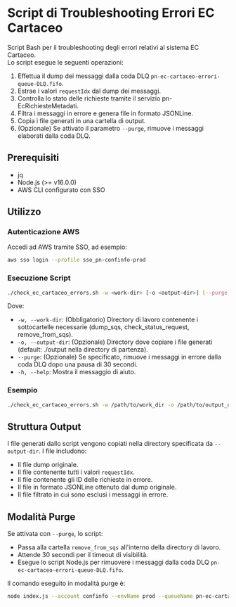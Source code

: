 # Script di Troubleshooting Errori EC Cartaceo

Script Bash per il troubleshooting degli errori relativi al sistema EC Cartaceo.  
Lo script esegue le seguenti operazioni:
1. Effettua il dump dei messaggi dalla coda DLQ `pn-ec-cartaceo-errori-queue-DLQ.fifo`.
2. Estrae i valori `requestIdx` dal dump dei messaggi.
3. Controlla lo stato delle richieste tramite il servizio pn-EcRichiesteMetadati.
4. Filtra i messaggi in errore e genera file in formato JSONLine.
5. Copia i file generati in una cartella di output.
6. (Opzionale) Se attivato il parametro `--purge`, rimuove i messaggi elaborati dalla coda DLQ.

## Prerequisiti

- jq
- Node.js (>= v16.0.0)
- AWS CLI configurato con SSO

## Utilizzo

### Autenticazione AWS

Accedi ad AWS tramite SSO, ad esempio:
```bash
aws sso login --profile sso_pn-confinfo-prod
```

### Esecuzione Script

```bash
./check_ec_cartaceo_errors.sh -w <work-dir> [-o <output-dir>] [--purge]
```

Dove:
- `-w, --work-dir`: (Obbligatorio) Directory di lavoro contenente i sottocartelle necessarie (dump_sqs, check_status_request, remove_from_sqs).
- `-o, --output-dir`: (Opzionale) Directory dove copiare i file generati (default: ./output nella directory di partenza).
- `--purge`: (Opzionale) Se specificato, rimuove i messaggi in errore dalla coda DLQ dopo una pausa di 30 secondi.
- `-h, --help`: Mostra il messaggio di aiuto.

### Esempio

```bash
./check_ec_cartaceo_errors.sh -w /path/to/work_dir -o /path/to/output_dir --purge
```

## Struttura Output

I file generati dallo script vengono copiati nella directory specificata da `--output-dir`. I file includono:
- Il file dump originale.
- Il file contenente tutti i valori `requestIdx`.
- Il file contenente gli ID delle richieste in errore.
- Il file in formato JSONLine ottenuto dal dump originale.
- Il file filtrato in cui sono esclusi i messaggi in errore.

## Modalità Purge

Se attivata con `--purge`, lo script:
- Passa alla cartella `remove_from_sqs` all'interno della directory di lavoro.
- Attende 30 secondi per il timeout di visibilità.
- Esegue lo script Node.js per rimuovere i messaggi dalla coda DLQ `pn-ec-cartaceo-errori-queue-DLQ.fifo`.

Il comando eseguito in modalità purge è:
```bash
node index.js --account confinfo --envName prod --queueName pn-ec-cartaceo-errori-queue-DLQ.fifo --visibilityTimeout 30 --fileName <filtered_dump>
```